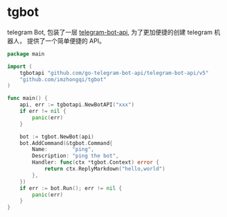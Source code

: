 # tgbot

telegram Bot, 包装了一层 [telegram-bot-api](https://github.com/go-telegram-bot-api/telegram-bot-api), 为了更加便捷的创建 telegram 机器人， 提供了一个简单便捷的 API。

```go
package main

import (
	tgbotapi "github.com/go-telegram-bot-api/telegram-bot-api/v5"
	"github.com/imzhongqi/tgbot"
)

func main() {
	api, err := tgbotapi.NewBotAPI("xxx")
	if err != nil {
		panic(err)
	}

	bot := tgbot.NewBot(api)
	bot.AddCommand(&tgbot.Command{
		Name:        "ping",
		Description: "ping the bot",
		Handler: func(ctx *tgbot.Context) error {
			return ctx.ReplyMarkdown("hello,world")
		},
	})
	if err := bot.Run(); err != nil {
		panic(err)
	}
}
```

